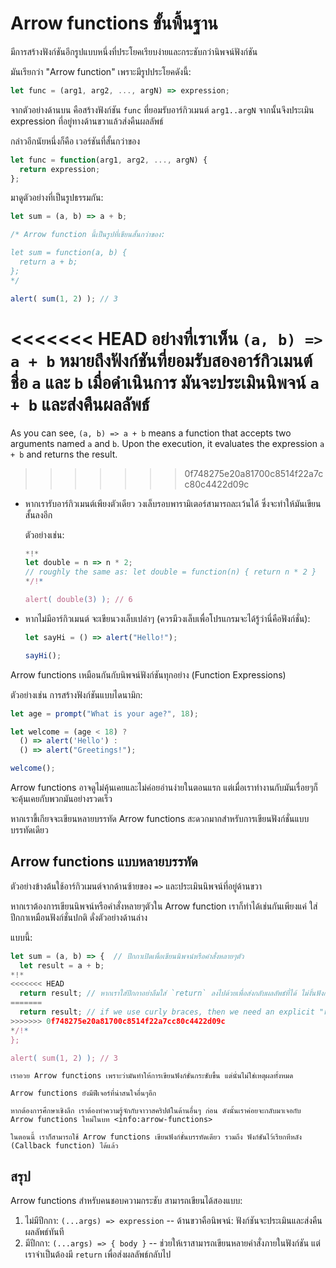 # Arrow functions ขั้นพื้นฐาน

มีการสร้างฟังก์ชันอีกรูปแบบหนึ่งที่ประโยคเรียบง่ายและกระชับกว่านิพจน์ฟังก์ชัน

มันเรียกว่า "Arrow function" เพราะมีรูปประโยคดังนี้:

```js
let func = (arg1, arg2, ..., argN) => expression;
```

จากตัวอย่างด้านบน คือสร้างฟังก์ชัน `func` ที่ยอมรับอาร์กิวเมนต์ `arg1..argN` จากนั้นจึงประเมิน expression ที่อยู่ทางด้านขวาแล้วส่งคืนผลลัพธ์

กล่าวอีกนัยหนึ่งก็คือ เวอร์ชันที่สั้นกว่าของ

```js
let func = function(arg1, arg2, ..., argN) {
  return expression;
};
```

มาดูตัวอย่างที่เป็นรูปธรรมกัน:

```js run
let sum = (a, b) => a + b;

/* Arrow function นี้เป็นรูปที่เขียนสั้นกว่าของ:

let sum = function(a, b) {
  return a + b;
};
*/

alert( sum(1, 2) ); // 3
```

<<<<<<< HEAD
อย่างที่เราเห็น `(a, b) => a + b` หมายถึงฟังก์ชันที่ยอมรับสองอาร์กิวเมนต์ชื่อ `a` และ `b` เมื่อดำเนินการ มันจะประเมินนิพจน์ `a + b` และส่งคืนผลลัพธ์
=======
As you can see, `(a, b) => a + b` means a function that accepts two arguments named `a` and `b`. Upon the execution, it evaluates the expression `a + b` and returns the result.
>>>>>>> 0f748275e20a81700c8514f22a7cc80c4422d09c

- หากเรารับอาร์กิวเมนต์เพียงตัวเดียว วงเล็บรอบพารามิเตอร์สามารถละเว้นได้ ซึ่งจะทำให้มันเขียนสั้นลงอีก

    ตัวอย่างเช่น:

    ```js run
    *!*
    let double = n => n * 2;
    // roughly the same as: let double = function(n) { return n * 2 }
    */!*

    alert( double(3) ); // 6
    ```

- หากไม่มีอาร์กิวเมนต์ จะเขียนวงเล็บเปล่าๆ (ควรมีวงเล็บเพื่อโปรแกรมจะได้รู้ว่านี่คือฟังก์ชั่น):

    ```js run
    let sayHi = () => alert("Hello!");

    sayHi();
    ```

Arrow functions เหมือนกันกับนิพจน์ฟังก์ชันทุกอย่าง (Function Expressions)

ตัวอย่างเช่น การสร้างฟังก์ชันแบบไดนามิก:

```js run
let age = prompt("What is your age?", 18);

let welcome = (age < 18) ?
  () => alert('Hello') :
  () => alert("Greetings!");

welcome();
```

Arrow functions อาจดูไม่คุ้นเคยและไม่ค่อยอ่านง่ายในตอนแรก แต่เมื่อเราทำงานกับมันเรื่อยๆก็จะคุ้นเคยกับพวกมันอย่างรวดเร็ว

หากเราขี้เกียจจะเขียนหลายบรรทัด Arrow functions สะดวกมากสำหรับการเขียนฟังก์ชั่นแบบบรรทัดเดียว 

## Arrow functions แบบหลายบรรทัด

ตัวอย่างข้างต้นใช้อาร์กิวเมนต์จากด้านซ้ายของ `=>` และประเมินนิพจน์ที่อยู่ด้านขวา

หากเราต้องการเขียนนิพจน์หรือคำสั่งหลายๆตัวใน Arrow function เราก็ทำได้เช่นกันเพียงแค่ ใส่ปีกกาเหมือนฟังก์ชั่นปกติ ดั่งตัวอย่างด้านล่าง

แบบนี้:

```js run
let sum = (a, b) => {  // ปีกกาเปิดเพื่อเขียนนิพจน์หรือคำสั่งหลายๆตัว
  let result = a + b;
*!*
<<<<<<< HEAD
  return result; // หากเราใส่ปีกกาอย่าลืมใส่ `return` ลงไปด้วยเพื่อส่งกลับผลลัพธ์ที่ได้ ไม่งั้นฟังก์ชั่นนี้จะส่ง `undefined` แทน
=======
  return result; // if we use curly braces, then we need an explicit "return"
>>>>>>> 0f748275e20a81700c8514f22a7cc80c4422d09c
*/!*
};

alert( sum(1, 2) ); // 3
```

```smart header="เพิ่มเติม"
เราอวย Arrow functions เพราะว่ามันทำให้การเขียนฟังก์ชั่นกระชับขึ้น แต่นั่นไม่ใช่เหตุผลทั้งหมด

Arrow functions ยังมีฟีเจอร์ที่น่าสนใจอื่นๆอีก

หากต้องการศึกษาเชิงลึก เราต้องทำความรู้จักกับจาวาสคริปต์ในด้านอื่นๆ ก่อน ดังนั้นเราค่อยจะกลับมาเจอกับ Arrow functions ใหม่ในบท <info:arrow-functions>

ในตอนนี้ เราก็สามารถใช้ Arrow functions เขียนฟังก์ชั่นบรรทัดเดียว รวมถึง ฟังก์ชันไว้เรียกทีหลัง (Callback function) ได้แล้ว 
```

## สรุป

Arrow functions สำหรับคนชอบความกระชับ สามารถเขียนได้สองแบบ:

1. ไม่มีปีกกา: `(...args) => expression` -- ด้านขวาคือนิพจน์: ฟังก์ชันจะประเมินและส่งคืนผลลัพธ์ทันที
2. มีปีกกา: `(...args) => { body }` -- ช่วยให้เราสามารถเขียนหลายคำสั่งภายในฟังก์ชัน แต่เราจำเป็นต้องมี `return` เพื่อส่งผลลัพธ์กลับไป

